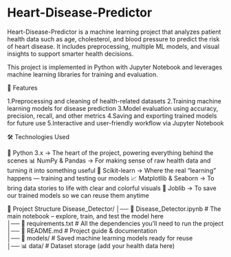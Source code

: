 # Heart-Disease-Predictor
Heart-Disease-Predictor is a machine learning project that analyzes patient health data such as age, cholesterol, and blood pressure to predict the risk of heart disease. It includes preprocessing, multiple ML models, and visual insights to support smarter health decisions.


This project is implemented in Python with Jupyter Notebook and leverages machine learning libraries for training and evaluation.

🚀 Features

1.Preprocessing and cleaning of health-related datasets
2.Training machine learning models for disease prediction
3.Model evaluation using accuracy, precision, recall, and other metrics
4.Saving and exporting trained models for future use
5.Interactive and user-friendly workflow via Jupyter Notebook


🛠️ Technologies Used

🐍 Python 3.x → The heart of the project, powering everything behind the scenes
📊 NumPy & Pandas → For making sense of raw health data and turning it into something useful
🤖 Scikit-learn → Where the real “learning” happens — training and testing our models
📈 Matplotlib & Seaborn → To bring data stories to life with clear and colorful visuals
💾 Joblib → To save our trained models so we can reuse them anytime


📂 Project Structure
Disease_Detector/
│── 📒 Disease_Detector.ipynb   # The main notebook – explore, train, and test the model here  
│── 📄 requirements.txt         # All the dependencies you’ll need to run the project  
│── 📘 README.md                # Project guide & documentation  
│── 🧠 models/                  # Saved machine learning models ready for reuse  
│── 📊 data/                    # Dataset storage (add your health data here)  



